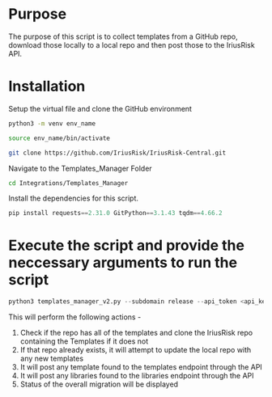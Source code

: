 # Purpose

The purpose of this script is to collect templates from a GitHub repo, download those locally to a local repo and then post those to the IriusRisk API. 


# Installation

Setup the virtual file and clone the GitHub environment

```bash
python3 -m venv env_name

source env_name/bin/activate

git clone https://github.com/IriusRisk/IriusRisk-Central.git
```

Navigate to the Templates_Manager Folder

```bash
cd Integrations/Templates_Manager
```

Install the dependencies for this script. 

```python
pip install requests==2.31.0 GitPython==3.1.43 tqdm==4.66.2
```

# Execute the script and provide the neccessary arguments to run the script

```python
python3 templates_manager_v2.py --subdomain release --api_token <api_key>
```
This will perform the following actions - 
1. Check if the repo has all of the templates and clone the IriusRisk repo containing the Templates if it does not
2. If that repo already exists, it will attempt to update the local repo with any new templates
3. It will post any template found to the templates endpoint through the API
4. It will post any libraries found to the libraries endpoint through the API
5. Status of the overall migration will be displayed